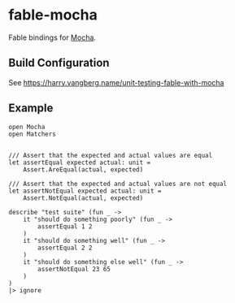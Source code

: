 # fable-mocha
Fable bindings for [Mocha](https://mochajs.org/).

## Build Configuration

See https://harry.vangberg.name/unit-testing-fable-with-mocha

## Example

```
open Mocha
open Matchers


/// Assert that the expected and actual values are equal
let assertEqual expected actual: unit =
    Assert.AreEqual(actual, expected)

/// Assert that the expected and actual values are not equal
let assertNotEqual expected actual: unit =
    Assert.NotEqual(actual, expected)

describe "test suite" (fun _ ->
    it "should do something poorly" (fun _ ->
        assertEqual 1 2
    )
    it "should do something well" (fun _ ->
        assertEqual 2 2
    )
    it "should do something else well" (fun _ ->
        assertNotEqual 23 65
    )
)
|> ignore
```


